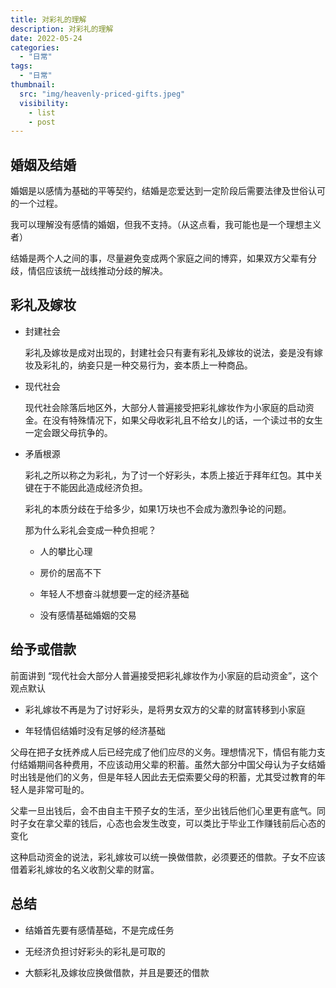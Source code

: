 ```yaml
---
title: 对彩礼的理解
description: 对彩礼的理解
date: 2022-05-24
categories:
  - "日常"
tags:
  - "日常"
thumbnail:
  src: "img/heavenly-priced-gifts.jpeg"
  visibility:
    - list
    - post
---
```



## 婚姻及结婚

婚姻是以感情为基础的平等契约，结婚是恋爱达到一定阶段后需要法律及世俗认可的一个过程。

我可以理解没有感情的婚姻，但我不支持。（从这点看，我可能也是一个理想主义者）

结婚是两个人之间的事，尽量避免变成两个家庭之间的博弈，如果双方父辈有分歧，情侣应该统一战线推动分歧的解决。

<!--more-->

## 彩礼及嫁妆

+ 封建社会

  彩礼及嫁妆是成对出现的，封建社会只有妻有彩礼及嫁妆的说法，妾是没有嫁妆及彩礼的，纳妾只是一种交易行为，妾本质上一种商品。

+ 现代社会

  现代社会除落后地区外，大部分人普遍接受把彩礼嫁妆作为小家庭的启动资金。在没有特殊情况下，如果父母收彩礼且不给女儿的话，一个读过书的女生一定会跟父母抗争的。

+ 矛盾根源

  彩礼之所以称之为彩礼，为了讨一个好彩头，本质上接近于拜年红包。其中关键在于不能因此造成经济负担。

  彩礼的本质分歧在于给多少，如果1万块也不会成为激烈争论的问题。

  那为什么彩礼会变成一种负担呢？

    + 人的攀比心理
    
    + 房价的居高不下
    
    + 年轻人不想奋斗就想要一定的经济基础
    
    + 没有感情基础婚姻的交易

## 给予或借款

前面讲到 “现代社会大部分人普遍接受把彩礼嫁妆作为小家庭的启动资金”，这个观点默认

+ 彩礼嫁妆不再是为了讨好彩头，是将男女双方的父辈的财富转移到小家庭

+ 年轻情侣结婚时没有足够的经济基础


父母在把子女抚养成人后已经完成了他们应尽的义务。理想情况下，情侣有能力支付结婚期间各种费用，不应该动用父辈的积蓄。虽然大部分中国父母认为子女结婚时出钱是他们的义务，但是年轻人因此去无偿索要父母的积蓄，尤其受过教育的年轻人是非常可耻的。

父辈一旦出钱后，会不由自主干预子女的生活，至少出钱后他们心里更有底气。同时子女在拿父辈的钱后，心态也会发生改变，可以类比于毕业工作赚钱前后心态的变化

这种启动资金的说法，彩礼嫁妆可以统一换做借款，必须要还的借款。子女不应该借着彩礼嫁妆的名义收割父辈的财富。




## 总结

  + 结婚首先要有感情基础，不是完成任务

  + 无经济负担讨好彩头的彩礼是可取的

  + 大额彩礼及嫁妆应换做借款，并且是要还的借款